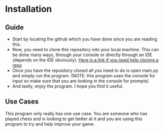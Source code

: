 # Installation

## Guide

- Start by locating the github which you have done since you are reading this.
- Now, you need to clone this repository into your local machine. This can be done many ways, through your console or directly through an IDE (depends on the IDE obviously). [Here is a link if you need help cloning a repo](https://docs.github.com/en/repositories/creating-and-managing-repositories/cloning-a-repository)
- Once you have the repository cloned all you need to do is open main.py and simply run the program. (NOTE: this program uses the console for input so make sure that you are looking in the console for prompts)
- And lastly, enjoy the program. I hope you find it useful.

## Use Cases

This program only really has one use case. You are someone who has played chess and is looking to get better at it and you are using this program to try and help improve your game. 
